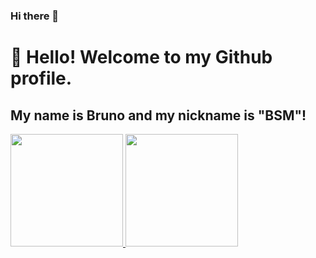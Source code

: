 ### Hi there 👋
# 👋 Hello! Welcome to my Github profile.
## My name is Bruno and my nickname is "BSM"!


<div>
<a href="https://github.com/BSMiguell">
<img height="180em" src="https://github-readme-stats.vercel.app/api/top-langs/?username=seu-usuário-aqui&layout=compact&langs_count=7&theme=dracula"/>
<img height="180em" src="https://github-readme-stats.vercel.app/api?username=seu-usuário-aqui&show_icons=true&theme=dracula&include_all_commits=true&count_private=true"/>
</div>
